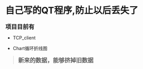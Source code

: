 # 自己写的QT程序,防止以后丢失了
__<font size="4">项目目前有</font>__

+ TCP_client
- Chart循环折线图
>__<font size="4">新来的数据，能够挤掉旧数据</font>__
